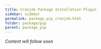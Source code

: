 ```yaml
---
title: Cronjob Package Installation Plugin
sidebar: sidebar
permalink: package_pip_cronjob.html
folder: package/pip
parent: package_pip
---
```


*Content will follow soon*
